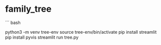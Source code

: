 # family_tree

´´´ bash

python3 -m venv tree-env
source tree-env/bin/activate
pip install streamlit
pip install pyvis
streamlit run tree.py